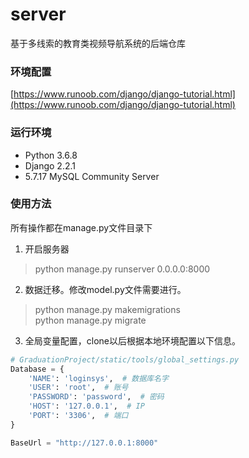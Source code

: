 # server
基于多线索的教育类视频导航系统的后端仓库
### 环境配置
[https://www.runoob.com/django/django-tutorial.html](https://www.runoob.com/django/django-tutorial.html)
### 运行环境
* Python 3.6.8
* Django 2.2.1
* 5.7.17 MySQL Community Server
### 使用方法
所有操作都在manage.py文件目录下
1. 开启服务器
> python manage.py runserver 0.0.0.0:8000  
2. 数据迁移。修改model.py文件需要进行。
> python manage.py makemigrations  
> python manage.py migrate
3. 全局变量配置，clone以后根据本地环境配置以下信息。
```python
# GraduationProject/static/tools/global_settings.py
Database = {
    'NAME': 'loginsys',  # 数据库名字
    'USER': 'root',  # 账号
    'PASSWORD': 'password',  # 密码
    'HOST': '127.0.0.1',  # IP
    'PORT': '3306',  # 端口
}

BaseUrl = "http://127.0.0.1:8000"

```